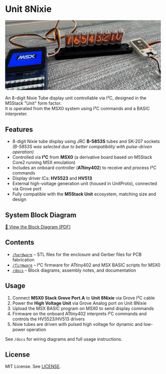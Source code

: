 # Unit 8Nixie

![Unit 8Nixie connected to MSX0 Stack](docs/photos/Unit_Nixie_MSX0.jpg)


An 8-digit Nixie Tube display unit controllable via I²C, designed in the M5Stack "Unit" form factor.  
It is operated from the MSX0 system using I²C commands and a BASIC interpreter.

## Features

- 8-digit Nixie tube display using JRC **B-5853S** tubes and SK-207 sockets  
  *(B-5853S was selected due to better compatibility with pulse-driven operation)*
- Controlled via **I²C** from **MSX0** (a derivative board based on M5Stack Core2 running MSX emulation)
- Includes an onboard controller (**ATtiny402**) to receive and process I²C commands
- Display driver ICs: **HV5523** and **HV513**
- External high-voltage generation unit (housed in UnitProto), connected via Grove port
- Fully compatible with the **M5Stack Unit** ecosystem, matching size and design

## System Block Diagram

[📄 View the Block Diagram (PDF)](https://github.com/Ninune-wa/Unit-8Nixie/blob/main/docs/Unit_8Nixie-BlockDiagram%20.pdf)

## Contents

- [`/hardware`](https://github.com/Ninune-wa/Unit-8Nixie/tree/main/hardware) – STL files for the enclosure and Gerber files for PCB fabrication
- [`/firmware`](https://github.com/Ninune-wa/Unit-8Nixie/tree/main/firmware) – I²C firmware for ATtiny402 and MSX BASIC scripts for MSX0
- [`/docs`](https://github.com/Ninune-wa/Unit-8Nixie/tree/main/docs) – Block diagrams, assembly notes, and documentation

## Usage

1. Connect **MSX0 Stack Grove Port.A** to **Unit 8Nixie** via Grove I²C cable
2. Power the **High Voltage Unit** via Grove Analog port on Unit 8Nixie
3. Upload the MSX BASIC program on MSX0 to send display commands
4. Firmware on the onboard ATtiny402 interprets I²C commands and controls the HV5523/HV513 drivers
5. Nixie tubes are driven with pulsed high voltage for dynamic and low-power operation

See `/docs` for wiring diagrams and full usage instructions.

## License

MIT License. See [LICENSE](./LICENSE).
